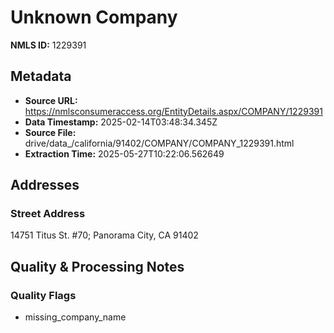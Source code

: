 # Unknown Company

**NMLS ID:** 1229391

## Metadata
- **Source URL:** https://nmlsconsumeraccess.org/EntityDetails.aspx/COMPANY/1229391
- **Data Timestamp:** 2025-02-14T03:48:34.345Z
- **Source File:** drive/data_/california/91402/COMPANY/COMPANY_1229391.html
- **Extraction Time:** 2025-05-27T10:22:06.562649

## Addresses
### Street Address
14751 Titus St. #70; Panorama City, CA 91402

## Quality & Processing Notes
### Quality Flags
- missing_company_name

